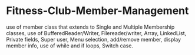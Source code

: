 # Fitness-Club-Member-Management
use of member class that extends to Single and Multiple Membership classes, use of BufferedReader/Writer, Filereader/writer, Array, LinkedList, Private fields, Super user, Menu selection, add/remove member, display member info, use of while and if loops, Switch case.
